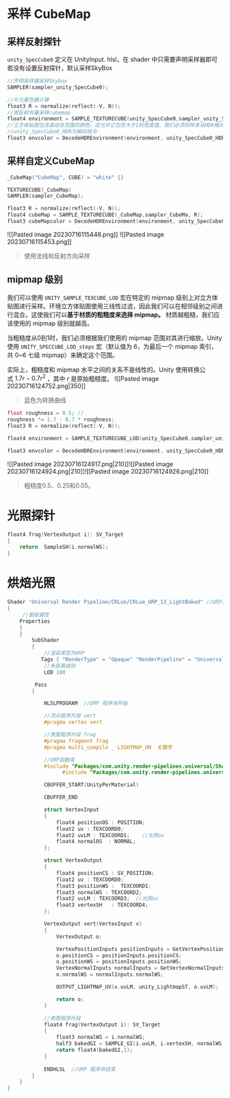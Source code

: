 # 采样 CubeMap
## 采样反射探针
`unity_SpecCube0` 定义在 UnityInput. hlsl，在 shader 中只需要声明采样器即可
若没有设置反射探针，默认采样SkyBox
```c file:采样skybbox
//声明采样器采样Skybox
SAMPLER(sampler_unity_SpecCube0);

//片元着色器计算
float3 R = normalize(reflect(-V, N)); 
//用反射向量采样cubemap
float4 environment = SAMPLE_TEXTURECUBE(unity_SpecCube0,sampler_unity_SpecCube0, R); 
//立方体贴图包含高动态范围的颜色，这允许它包含大于1的亮度值。我们必须将样本从HDR格式转换为RGB格式。否则可能发生过曝
//unity_SpecCube0_HDR为解码指令
float3 envcolor = DecodeHDREnvironment(environment, unity_SpecCube0_HDR); 
```

## 采样自定义CubeMap
```c file:采样自定义CubeMap
_CubeMap("CubeMap", CUBE) = "white" {}

TEXTURECUBE(_CubeMap)
SAMPLER(sampler_CubeMap);

float3 R = normalize(reflect(-V, N)); 
float4 cubeMap = SAMPLE_TEXTURECUBE(_CubeMap,sampler_CubeMa, R); 
float3 cubeMapcolor = DecodeHDREnvironment(environment, unity_SpecCube0_HDR); 
```

![[Pasted image 20230716115448.png]] ![[Pasted image 20230716115453.png]]
>使用法线和反射方向采样

## mipmap 级别

我们可以使用 `UNITY_SAMPLE_TEXCUBE_LOD` 宏在特定的 mipmap 级别上对立方体贴图进行采样。环境立方体贴图使用三线性过滤，因此我们可以在相邻级别之间进行混合。这使我们可以**基于材质的粗糙度来选择 mipmap。**
材质越粗糙，我们应该使用的 mipmap 级别就越高。

当粗糙度从0到1时，我们必须根据我们使用的 mipmap 范围对其进行缩放。Unity 使用 `UNITY_SPECCUBE_LOD_steps` 宏（默认值为 6，为最后一个 mipmap 索引，共 0~6 七级 mipmap）来确定这个范围。

实际上，粗糙度和 mipmap 水平之间的关系不是线性的。Unity 使用转换公式 $1.7r-0.7r^2$ ，其中 $r$ 是原始粗糙度。
![[Pasted image 20230716124752.png|350]]
>蓝色为转换曲线

```c h:2,5
float roughness = 0.5; //
roughness *= 1.7 - 0.7 * roughness;
float3 R = normalize(reflect(-V, N));

float4 environment = SAMPLE_TEXTURECUBE_LOD(unity_SpecCube0,sampler_unity_SpecCube0, R, roughness * UNITY_SPECCUBE_LOD_STEPS);

float3 envcolor = DecodeHDREnvironment(environment, unity_SpecCube0_HDR);
```

![[Pasted image 20230716124917.png|210]]![[Pasted image 20230716124924.png|210]]![[Pasted image 20230716124926.png|210]]
>粗糙度0.5、0.25和0.05。


# 光照探针
```c file:光照探针
float4 frag(VertexOutput i): SV_Target 
{
    return  SampleSH(i.normalWS);
}
```


# 烘焙光照
```c
Shader "Universal Render Pipeline/CRLuo/CRLuo_URP_13_LightBaked" //URP路径名
{
     //面板属性
    Properties
    {
    }
        SubShader
        {
			//渲染类型为URP
           Tags { "RenderType" = "Opaque" "RenderPipeline" = "UniversalRenderPipeline"}
			//多距离级别
            LOD 100 

		 Pass
        {

            HLSLPROGRAM  //URP 程序块开始

			//顶点程序片段 vert
			#pragma vertex vert

			//表面程序片段 frag
            #pragma fragment frag
    		#pragma multi_compile _ LIGHTMAP_ON  关键字

			//URP函数库
            #include "Packages/com.unity.render-pipelines.universal/ShaderLibrary/Core.hlsl"
			      #include "Packages/com.unity.render-pipelines.universal/ShaderLibrary/Lighting.hlsl"

			CBUFFER_START(UnityPerMaterial) 

            CBUFFER_END 

            struct VertexInput          
            {
                float4 positionOS : POSITION; 
                float2 uv : TEXCOORD0;
				float2 uvLM : TEXCOORD1;    //光照uv
				float4 normalOS  : NORMAL;
            };

            struct VertexOutput 
            {
                float4 positionCS : SV_POSITION; 
                float2 uv : TEXCOORD0;
				float3 positionWS :  TEXCOORD1;
				float3 normalWS : TEXCOORD2;
				float2 uvLM : TEXCOORD3;  //光照uv
				float3 vertexSH   : TEXCOORD4;
            };

            VertexOutput vert(VertexInput v)
            {
                VertexOutput o;

                VertexPositionInputs positionInputs = GetVertexPositionInputs(v.positionOS.xyz);
                o.positionCS = positionInputs.positionCS;
                o.positionWS = positionInputs.positionWS;
                VertexNormalInputs normalInputs = GetVertexNormalInputs(v.normalOS.xyz);
                o.normalWS = normalInputs.normalWS;

                OUTPUT_LIGHTMAP_UV(v.uvLM, unity_LightmapST, o.uvLM); 

                return o;
            }

            //表面程序片段
            float4 frag(VertexOutput i): SV_Target 
            {
                float3 normalWS = i.normalWS;
                half3 bakedGI = SAMPLE_GI(i.uvLM, i.vertexSH, normalWS);
                return float4(bakedGI,1);
            }
            
            ENDHLSL  //URP 程序块结束
        }
    }
}
```